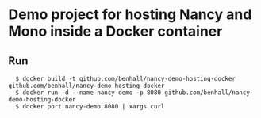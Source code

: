 Demo project for hosting Nancy and Mono inside a Docker container
=================================================================

Run
-------------

```
  $ docker build -t github.com/benhall/nancy-demo-hosting-docker github.com/benhall/nancy-demo-hosting-docker
  $ docker run -d --name nancy-demo -p 8080 github.com/benhall/nancy-demo-hosting-docker
  $ docker port nancy-demo 8080 | xargs curl
```
